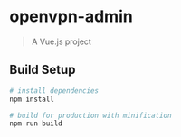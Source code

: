 # openvpn-admin

> A Vue.js project

## Build Setup

``` bash
# install dependencies
npm install

# build for production with minification
npm run build
```

